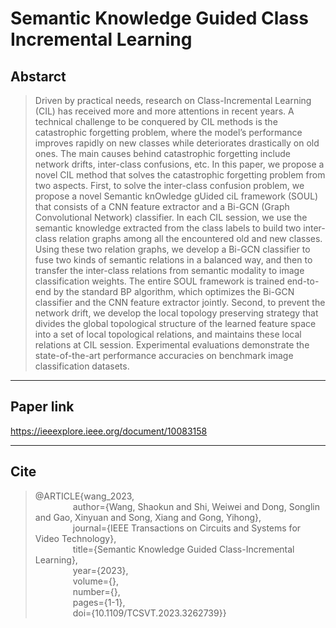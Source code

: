 # Semantic Knowledge Guided Class Incremental Learning

## Abstarct
> Driven by practical needs, research on Class-Incremental Learning (CIL) has received more and more attentions in recent years. A technical challenge to be conquered by CIL methods is the catastrophic forgetting problem, where the model’s performance improves rapidly on new classes while deteriorates drastically on old ones. The main causes behind catastrophic forgetting include network drifts, inter-class confusions, etc. In this paper, we propose a novel CIL method that solves the catastrophic forgetting problem from two aspects. First, to solve the inter-class confusion problem, we propose a novel Semantic knOwledge gUided ciL framework (SOUL) that consists of a CNN feature extractor and a Bi-GCN (Graph Convolutional Network) classifier. In each CIL session, we use the semantic knowledge extracted from the class labels to build two inter-class relation graphs among all the encountered old and new classes. Using these two relation graphs, we develop a Bi-GCN classifier to fuse two kinds of semantic relations in a balanced way, and then to transfer the inter-class relations from semantic modality to image classification weights. The entire SOUL framework is trained end-to-end by the standard BP algorithm, which optimizes the Bi-GCN classifier and the CNN feature extractor jointly. Second, to prevent the network drift, we develop the local topology preserving strategy that divides the global topological structure of the learned feature space into a set of local topological relations, and maintains these local relations at CIL session. Experimental evaluations demonstrate the state-of-the-art performance accuracies on benchmark image classification datasets.
***
## Paper link
https://ieeexplore.ieee.org/document/10083158
***
## Cite

> @ARTICLE{wang_2023, \
> &emsp;&emsp;&emsp;&emsp; author={Wang, Shaokun and Shi, Weiwei and Dong, Songlin and Gao, Xinyuan and Song, Xiang and Gong, Yihong}, \
> &emsp;&emsp;&emsp;&emsp; journal={IEEE Transactions on Circuits and Systems for Video Technology}, \
> &emsp;&emsp;&emsp;&emsp; title={Semantic Knowledge Guided Class-Incremental Learning}, \
> &emsp;&emsp;&emsp;&emsp; year={2023}, \
> &emsp;&emsp;&emsp;&emsp; volume={}, \
> &emsp;&emsp;&emsp;&emsp; number={}, \
> &emsp;&emsp;&emsp;&emsp; pages={1-1}, \
> &emsp;&emsp;&emsp;&emsp; doi={10.1109/TCSVT.2023.3262739}}

